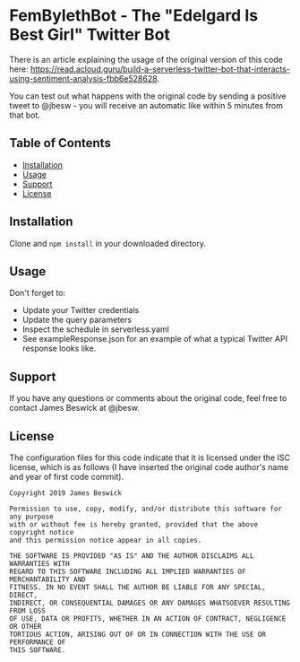 # FemBylethBot - The "Edelgard Is Best Girl" Twitter Bot

There is an article explaining the usage of the original version of this code here:
https://read.acloud.guru/build-a-serverless-twitter-bot-that-interacts-using-sentiment-analysis-fbb6e528628.

You can test out what happens with the original code by sending a positive tweet to @jbesw - you will receive an automatic like within 5 minutes from that bot.

## Table of Contents

- [Installation](#installation)
- [Usage](#usage)
- [Support](#support)
- [License](#license)

## Installation

Clone and ```npm install``` in your downloaded directory.

## Usage

Don't forget to:

- Update your Twitter credentials
- Update the query parameters
- Inspect the schedule in serverless.yaml
- See exampleResponse.json for an example of what a typical Twitter API response looks like.

## Support

If you have any questions or comments about the original code, feel free to contact James Beswick at @jbesw.

## License

The configuration files for this code indicate that it is licensed under the ISC license, which is as follows (I have inserted the original code author's name and year of first code commit).

    Copyright 2019 James Beswick

    Permission to use, copy, modify, and/or distribute this software for any purpose
    with or without fee is hereby granted, provided that the above copyright notice
    and this permission notice appear in all copies.

    THE SOFTWARE IS PROVIDED "AS IS" AND THE AUTHOR DISCLAIMS ALL WARRANTIES WITH
    REGARD TO THIS SOFTWARE INCLUDING ALL IMPLIED WARRANTIES OF MERCHANTABILITY AND
    FITNESS. IN NO EVENT SHALL THE AUTHOR BE LIABLE FOR ANY SPECIAL, DIRECT,
    INDIRECT, OR CONSEQUENTIAL DAMAGES OR ANY DAMAGES WHATSOEVER RESULTING FROM LOSS
    OF USE, DATA OR PROFITS, WHETHER IN AN ACTION OF CONTRACT, NEGLIGENCE OR OTHER
    TORTIOUS ACTION, ARISING OUT OF OR IN CONNECTION WITH THE USE OR PERFORMANCE OF
    THIS SOFTWARE.
